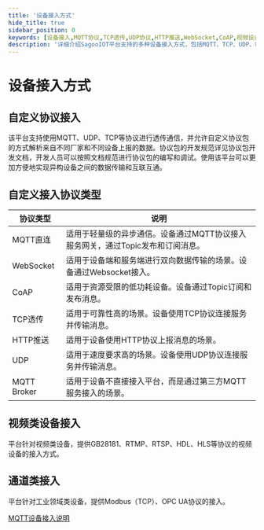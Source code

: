 ```yaml
---
title: '设备接入方式'
hide_title: true
sidebar_position: 0
keywords: [设备接入,MQTT协议,TCP透传,UDP协议,HTTP推送,WebSocket,CoAP,视频设备,GB28181,物联网协议]
description: '详细介绍SagooIOT平台支持的多种设备接入方式，包括MQTT、TCP、UDP、HTTP等协议接入方案，以及视频设备的GB28181协议接入。'
---
```

# 设备接入方式

## 自定义协议接入

该平台支持使用MQTT、UDP、TCP等协议进行透传通信，并允许自定义协议包的方式解析来自不同厂家和不同设备上报的数据。协议包的开发规范详见协议包开发文档，开发人员可以按照文档规范进行协议包的编写和调试。使用该平台可以更加方便地实现异构设备之间的数据传输和互联互通。

## 自定义接入协议类型

| 协议类型    | 说明                                                         |
| ----------- | ------------------------------------------------------------ |
| MQTT直连    | 适用于轻量级的异步通信。设备通过MQTT协议接入服务网关，通过Topic发布和订阅消息。 |
| WebSocket   | 适用于设备端和服务端进行双向数据传输的场景。设备通过Websocket接入。 |
| CoAP        | 适用于资源受限的低功耗设备。设备通过Topic订阅和发布消息。    |
| TCP透传     | 适用于可靠性高的场景。设备使用TCP协议连接服务并传输消息。    |
| HTTP推送    | 适用于设备使用HTTP协议上报消息的场景。                       |
| UDP         | 适用于速度要求高的场景。设备使用UDP协议连接服务并传输消息。  |
| MQTT Broker | 适用于设备不直接接入平台，而是通过第三方MQTT服务接入的场景。 |



## 视频类设备接入

平台针对视频类设备，提供GB28181、RTMP、RTSP、HDL、HLS等协议的视频设备的接入方式。

## 通道类接入

平台针对工业领域类设备，提供Modbus（TCP）、OPC UA协议的接入。

[MQTT设备接入说明](mqtt.md)
